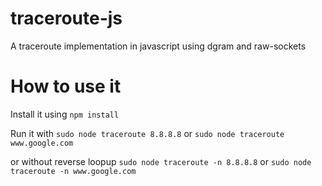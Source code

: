 # traceroute-js
A traceroute implementation in javascript using dgram and raw-sockets

# How to use it

Install it using
```npm install```

Run it with 
```sudo node traceroute 8.8.8.8``` or 
```sudo node traceroute www.google.com```

or without reverse loopup
```sudo node traceroute -n 8.8.8.8``` or 
```sudo node traceroute -n www.google.com```



